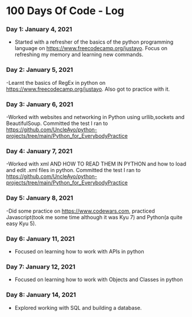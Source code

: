 # 100 Days Of Code - Log

### Day 1: January 4, 2021
- Started with a refresher of the basics of the python programming language on https://www.freecodecamp.org/justayo. Focus on refreshing my memory and learning new commands.

### Day 2: January 5, 2021
-Learnt the basics of RegEx in python on https://www.freecodecamp.org/justayo. Also got to practice with it.

### Day 3: January 6, 2021
-Worked with websites and networking in Python using urllib,sockets and BeautifulSoup. Committed the test I ran to https://github.com/UncleAyo/python-projects/tree/main/Python_for_EverybodyPractice

### Day 4: January 7, 2021
-Worked with xml AND HOW TO READ THEM IN PYTHON and how to load and edit .xml files in python. Committed the test I ran to https://github.com/UncleAyo/python-projects/tree/main/Python_for_EverybodyPractice

### Day 5: January 8, 2021
-Did some practice on https://www.codewars.com, practiced Javascript(took me some time although it was Kyu 7) and Python(a quite easy Kyu 5).  

### Day 6: January 11, 2021
- Focused on learning how to work with APIs in python

### Day 7: January 12, 2021
- Focused on learning how to work with Objects and Classes in python

### Day 8: January 14, 2021
- Explored working with SQL and building a database.
